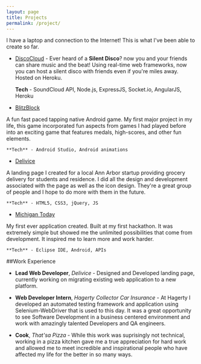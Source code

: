 ```yaml
---
layout: page
title: Projects
permalink: /project/
---
```


I have a laptop and connection to the Internet! This is what I've been able to create so far. 

* [DiscoCloud](http://discocloud.herokuapp.com) - Ever heard of a **Silent Disco**? now you and your friends can share music and the beat! Using real-time web frameworks, now you can host a silent disco with friends even if you're miles away. Hosted on Heroku.

	**Tech** - SoundCloud API, Node.js, ExpressJS, Socket.io, AngularJS, Heroku

* [BlitzBlock](http://goo.gl/zqblW9) 

A fun fast paced tapping native Android game. My first major project in my life, this game incorporated fun aspects from games I had played before into an exciting game that features medals, high-scores, and other fun elements.

	**Tech** - Android Studio, Android animations

* [Delivice](https://delivice.github.io) 

A landing page I created for a local Ann Arbor startup providing grocery delivery for students and residence. I did all the design and development associated with the page as well as the icon design. They're a great group of people and I hope to do more with them in the future.

	**Tech** - HTML5, CSS3, jQuery, JS

* [Michigan Today](http://goo.gl/zqblW9) 

My first ever application created. Built at my first hackathon. It was extremely simple but showed me the unlimited possibilities that come from development. It inspired me to learn more and work harder.

	**Tech** - Eclipse IDE, Android, APIs

##Work Experience

* **Lead Web Developer**, *Delivice* - Designed and Developed landing page, currently working on migrating existing web application to a new platform.

* **Web Developer Intern**, *Hagerty Collector Car Insurance* - At Hagerty I developed an automated testing framework and application using Selenium-WebDriver that is used to this day. It was a great opportunity to see Software Development in a business centered environment and work with amazingly talented Developers and QA engineers. 

* **Cook**, *That'sa Pizza* - While this work was suprisingly not technical, working in a pizza kitchen gave me a true appreciation for hard work and allowed me to meet incredible and inspirational people who have affected my life for the better in so many ways.
